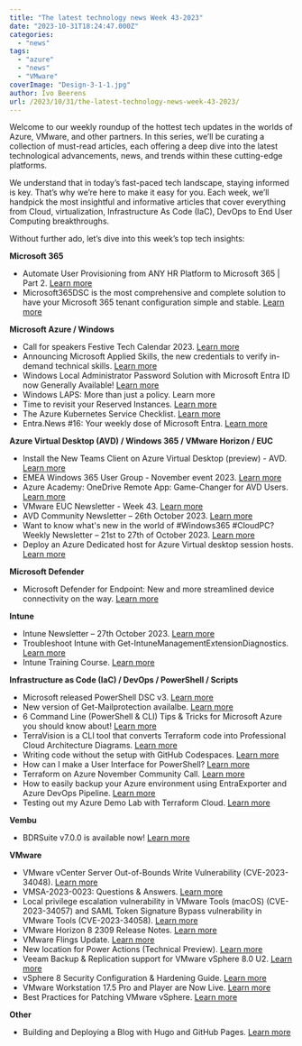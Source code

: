```yaml
---
title: "The latest technology news Week 43-2023"
date: "2023-10-31T18:24:47.000Z"
categories: 
  - "news"
tags: 
  - "azure"
  - "news"
  - "VMware"
coverImage: "Design-3-1-1.jpg"
author: Ivo Beerens
url: /2023/10/31/the-latest-technology-news-week-43-2023/
---
```


Welcome to our weekly roundup of the hottest tech updates in the worlds of Azure, VMware, and other partners. In this series, we’ll be curating a collection of must-read articles, each offering a deep dive into the latest technological advancements, news, and trends within these cutting-edge platforms.

We understand that in today’s fast-paced tech landscape, staying informed is key. That’s why we’re here to make it easy for you. Each week, we’ll handpick the most insightful and informative articles that cover everything from Cloud, virtualization, Infrastructure As Code (IaC), DevOps to End User Computing breakthroughs.

Without further ado, let’s dive into this week’s top tech insights:

**Microsoft 365**

- Automate User Provisioning from ANY HR Platform to Microsoft 365 | Part 2. [Learn more](https://youtu.be/QN6SsamvS9c?si=IldenTymv1HX641b)
- Microsoft365DSC is the most comprehensive and complete solution to have your Microsoft 365 tenant configuration simple and stable. [Learn more](https://microsoft365dsc.com/)

**Microsoft Azure / Windows**

- Call for speakers Festive Tech Calendar 2023. [Learn more](https://festivetechcalendar.com/)
- Announcing Microsoft Applied Skills, the new credentials to verify in-demand technical skills. [Learn more](https://techcommunity.microsoft.com/t5/microsoft-learn-blog/announcing-microsoft-applied-skills-the-new-credentials-to/ba-p/3775645?WT.mc_id=AZ-MVP-5004750)
- Windows Local Administrator Password Solution with Microsoft Entra ID now Generally Available! [Learn more](https://techcommunity.microsoft.com/t5/microsoft-entra-azure-ad-blog/windows-local-administrator-password-solution-with-microsoft/ba-p/3911999?wt.mc_id=AZ-MVP-5000436)
- Windows LAPS: More than just a policy. Learn more
- Time to revisit your Reserved Instances. [Learn more](https://samexpert.com/exchanging-azure-reserved-instances-for-saving-plans/)
- The Azure Kubernetes Service Checklist. [Learn more](https://www.the-aks-checklist.com/)
- Entra.News #16: Your weekly dose of Microsoft Entra. [Learn more](https://entra.news/p/entranews-16-your-weekly-dose-of)

**Azure Virtual Desktop (AVD) / Windows 365 / VMware Horizon / EUC**

- Install the New Teams Client on Azure Virtual Desktop (preview) - AVD. [Learn more](https://blog.itprocloud.de/Install-The-New-Teams-Client-On-AVD/)
- EMEA Windows 365 User Group - November event 2023. [Learn more](https://www.meetup.com/nl-NL/emea-windows-365-user-group/events/296706872/)
- Azure Academy: OneDrive Remote App: Game-Changer for AVD Users. [Learn more](https://youtu.be/gxDpeFequaI?si=RZuAGVWNbL1DjQRd)
- VMware EUC Newsletter - Week 43. [Learn more](https://blog.simonelberts.nl/2023/10/VMware-euc-newsletter-week-43.html)
- AVD Community Newsletter – 26th October 2023. [Learn more](https://avdcommunity.com/avd-community-newsletter-26th-october-2023/)
- Want to know what's new in the world of #Windows365 #CloudPC? Weekly Newsletter – 21st to 27th of October 2023. [Learn more](https://w365community.com/weekly-newsletter-21st-of-october-to-27th-of-october-2023)
- Deploy an Azure Dedicated host for Azure Virtual desktop session hosts. [Learn more](https://cloudexperts.community/deploy-an-azure-dedicated-host-for-azure-virtual-desktop-session-hosts/)

**Microsoft Defender**

- Microsoft Defender for Endpoint: New and more streamlined device connectivity on the way. [Learn more](https://blog.sonnes.cloud/microsoft-defender-for-endpoint-new-and-more-streamlined-device-connectivity-on-the-way/)

**Intune**

- Intune Newsletter – 27th October 2023. [Learn more](https://andrewstaylor.com/2023/10/27/intune-newsletter-27th-october-2023/)
- Troubleshoot Intune with Get-IntuneManagementExtensionDiagnostics. [Learn more](https://github.com/petripaavola/Get-IntuneManagementExtensionDiagnostics#get-intunemanagementextensiondiagnostics-v20)
- Intune Training Course. [Learn more](https://youtu.be/nsALzaPOlao?si=AaSGvV0_NBsLUUXD)

**Infrastructure as Code (IaC) / DevOps / PowerShell / Scripts**

- Microsoft released PowerShell DSC v3. [Learn more](https://github.com/PowerShell/DSC#dscv3)
- New version of Get-Mailprotection availalbe. [Learn more](https://github.com/BohrenAn/GitHub_PowerShellScripts/tree/main/Mailprotection)
- 6 Command Line (PowerShell & CLI) Tips & Tricks for Microsoft Azure you should know about! [Learn more](https://www.thomasmaurer.ch/2022/12/6-command-line-PowerShell-cli-tips-tricks-for-microsoft-azure-you-should-know-about/)
- TerraVision is a CLI tool that converts Terraform code into Professional Cloud Architecture Diagrams. [Learn more](https://github.com/patrickchugh/terravision)
- Writing code without the setup with GitHub Codespaces. [Learn more](https://youtu.be/I3UmeNf80e4?si=pKUyYNqebqpEXqRV)
- How can I make a User Interface for PowerShell? [Learn more](https://blog.PowerShelloncrack.com/2023/10/how-to-create-ui-with-PowerShell.html)
- Terraform on Azure November Community Call. [Learn more](https://msit.events.teams.microsoft.com/event/b14e5a12-763b-49cf-b65d-40e13639d65c@72f988bf-86f1-41af-91ab-2d7cd011db47)
- How to easily backup your Azure environment using EntraExporter and Azure DevOps Pipeline. [Learn more](https://doitpsway.com/how-to-easily-backup-your-azure-environment-using-entraexporter-and-azure-devops-pipeline)
- Testing out my Azure Demo Lab with Terraform Cloud. [Learn more](https://jakewalsh.co.uk/testing-out-my-azure-demo-lab-with-terraform-cloud/)

**Vembu**

- BDRSuite v7.0.0 is available now! [Learn more](https://www.bdrsuite.com/vembu-bdr-suite-release-notes/)

**VMware**

- VMware vCenter Server Out-of-Bounds Write Vulnerability (CVE-2023-34048). [Learn more](https://www.VMware.com/security/advisories/VMSA-2023-0023.html)
- VMSA-2023-0023: Questions & Answers. [Learn more](https://core.VMware.com/resource/vmsa-2023-0023-questions-answers#links)
- Local privilege escalation vulnerability in VMware Tools (macOS) (CVE-2023-34057) and SAML Token Signature Bypass vulnerability in VMware Tools (CVE-2023-34058). [Learn more](https://www.VMware.com/security/advisories/VMSA-2023-0024.html)
- VMware Horizon 8 2309 Release Notes. [Learn more](https://docs.VMware.com/en/VMware-Horizon/8-2309/rn/VMware-horizon-8-2309-release-notes/index.html)
- VMware Flings Update. [Learn more](https://williamlam.com/2023/10/VMware-flings-update.html)
- New location for Power Actions (Technical Preview). [Learn more](https://developer.VMware.com/web/tool/Latest/power-actions-/)
- Veeam Backup & Replication support for VMware vSphere 8.0 U2. [Learn more](https://www.veeam.com/kb2443)
- vSphere 8 Security Configuration & Hardening Guide. [Learn more](https://core.VMware.com/VMware-vSphere-8-security-configuration-guide)
- VMware Workstation 17.5 Pro and Player are Now Live. [Learn more](https://blogs.VMware.com/workstation/2023/10/workstation-17-5-pro-and-player-are-now-live.html?utm_source=rss&utm_medium=rss&utm_campaign=workstation-17-5-pro-and-player-are-now-live)
- Best Practices for Patching VMware vSphere. [Learn more](https://core.VMware.com/patch-vSphere-best-practices)

**Other**
- Building and Deploying a Blog with Hugo and GitHub Pages. [Learn more](https://mikefrobbins.com/2023/10/26/building-and-deploying-a-blog-with-hugo-and-github-pages/)